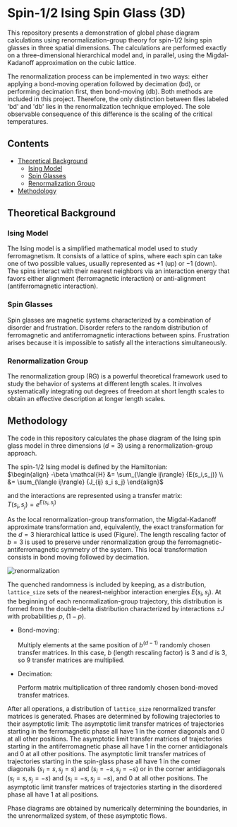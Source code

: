 # Spin-1/2 Ising Spin Glass (3D)

This repository presents a demonstration of global phase diagram calculations using renormalization-group theory for spin-$1/2$ Ising spin glasses in three spatial dimensions. The calculations are performed exactly on a three-dimensional hierarchical model and, in parallel, using the Migdal-Kadanoff approximation on the cubic lattice.

The renormalization process can be implemented in two ways: either applying a bond-moving operation followed by decimation (bd), or performing decimation first, then bond-moving (db). Both methods are included in this project. Therefore, the only distinction between files labeled 'bd' and 'db' lies in the renormalization technique employed. The sole observable consequence of this difference is the scaling of the critical temperatures.

## Contents

- [Theoretical Background](#theoretical-background)
    - [Ising Model](#ising-model)
    - [Spin Glasses](#spin-glasses)
    - [Renormalization Group](#renormalization-group)
- [Methodology](#methodology)

## Theoretical Background

### Ising Model

The Ising model is a simplified mathematical model used to study ferromagnetism. It consists of a lattice of spins, where each spin can take one of two possible values, usually represented as $+1$ (up) or $-1$ (down). The spins interact with their nearest neighbors via an interaction energy that favors either alignment (ferromagnetic interaction) or anti-alignment (antiferromagnetic interaction). 

### Spin Glasses

Spin glasses are magnetic systems characterized by a combination of disorder and frustration. Disorder refers to the random distribution of ferromagnetic and antiferromagnetic interactions between spins. Frustration arises because it is impossible to satisfy all the interactions simultaneously. 

### Renormalization Group

The renormalization group (RG) is a powerful theoretical framework used to study the behavior of systems at different length scales. It involves systematically integrating out degrees of freedom at short length scales to obtain an effective description at longer length scales. 

## Methodology

The code in this repository calculates the phase diagram of the Ising spin glass model in three dimensions ($d=3$) using a renormalization-group approach.

The spin-$1/2$ Ising model is defined by the Hamiltonian:  
    $\begin{align}
    -\beta \mathcal{H} &= \sum_{\langle ij\rangle} {E(s_i,s_j)}  \\
    &= \sum_{\langle ij\rangle} {J_{ij} s_i s_j}
    \end{align}$

and the interactions are represented using a transfer matrix:  
    $T(s_i,s_j) = e^{E(s_i,s_j)}$

As the local renormalization-group transformation, the Migdal-Kadanoff approximate transformation and, equivalently, the exact transformation for the $d=3$ hierarchical lattice is used (Figure). The length rescaling factor of $b=3$ is used to preserve under renormalization group the ferromagnetic-antiferromagnetic symmetry of the system. This local transformation consists in bond moving followed by decimation.

![renormalization](images/renormalization.png "Figure: (a) RG transformation for the
length-rescaling factor of b=3. In this intuitive approximation, bond moving is followed by decimation. (b) Exact RG transformation of the d = 3, b = 3 hierarchical lattice for which the Migdal-Kadanoff RG recursion relations are exact. The construction of a hierarchical lattice proceeds in the opposite direction of its RG solution.")

The quenched randomness is included by keeping, as a distribution, `lattice_size` sets of the nearest-neighbor interaction energies $E(s_i,s_j)$. At the beginning of each renormalization-group trajectory, this distribution is formed from the double-delta distribution characterized by interactions $\pm J$ with probabilities $p$, $(1−p)$. 

- Bond-moving:

    Multiply elements at the same position of $b^{(d-1)}$ randomly chosen transfer matrices. In this case, $b$ (length rescaling factor) is $3$ and $d$ is $3$, so $9$ transfer matrices are multiplied.

- Decimation:

    Perform matrix multiplication of three randomly chosen bond-moved transfer matrices.


After all operations, a distribution of `lattice_size` renormalized transfer matrices is generated. Phases are determined by following trajectories to their asymptotic limit: The asymptotic limit transfer matrices of trajectories starting in the ferromagnetic phase all have $1$ in the corner diagonals and $0$ at all other positions. The asymptotic limit transfer matrices of trajectories starting in the antiferromagnetic phase all have $1$ in the corner antidiagonals and $0$ at all other positions. The asymptotic limit transfer matrices of trajectories starting in the spin-glass phase all have $1$ in the corner diagonals $(s_i=s, s_j=s)$ and $(s_i=-s, s_j=-s)$ or in the corner antidiagonals $(s_i=s, s_j=-s)$ and $(s_i=-s, s_j=-s)$, and $0$ at all other positions. The asymptotic limit transfer matrices of trajectories starting in the disordered phase all have $1$ at all positions.

Phase diagrams are obtained by numerically determining the boundaries, in the unrenormalized system, of these asymptotic flows.

